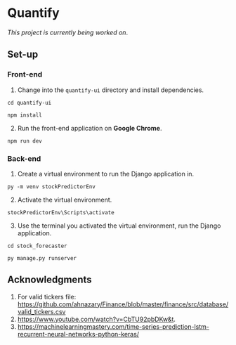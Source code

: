 # Quantify

_This project is currently being worked on_.

## Set-up

### Front-end

1. Change into the `quantify-ui` directory and install dependencies.

```
cd quantify-ui
```

```
npm install
```

2. Run the front-end application on **Google Chrome**.

```
npm run dev
```

### Back-end

1. Create a virtual environment to run the Django application in.

```
py -m venv stockPredictorEnv
```

2. Activate the virtual environment.

```
stockPredictorEnv\Scripts\activate
```

3. Use the terminal you activated the virtual environment, run the Django application.

```
cd stock_forecaster
```

```
py manage.py runserver
```

## Acknowledgments

1. For valid tickers file: https://github.com/ahnazary/Finance/blob/master/finance/src/database/valid_tickers.csv
2. https://www.youtube.com/watch?v=CbTU92pbDKw&t.
3. https://machinelearningmastery.com/time-series-prediction-lstm-recurrent-neural-networks-python-keras/
